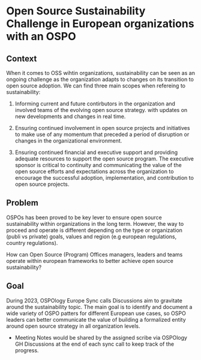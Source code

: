 # Open Source Sustainability Challenge in European organizations with an OSPO


## Context

When it comes to OSS wihtin organizations, sustainability can be seen as an ongoing challenge as the organization adapts 
to changes on its transition to open source adoption. We can find three main scopes when refereing to sustainability:

1. Informing current and future contirbutors in the organization and involved teams of the evolving open source strategy.
with updates on new developments and changes in real time.

2. Ensuring continued involvement in open source projects and initiatives to make use of any momentum that preceded a period 
of disruption or changes in the organizational environment.

3. Ensuring continued financial and executive support and providing
adequate resources to support the open source program. The executive sponsor is critical to continuity and communicating
the value of the open source efforts and expectations across the organization to encourage the successful adoption, implementation, and 
contribution to open source projects.

## Problem

OSPOs has been proved to be key lever to ensure open source sustainability within organizations in the long term. However, the way to proceed and operate 
is different depending on the type or organization (publi vs private) goals, values and region (e.g european regulations, country regulations).

How can Open Source (Program) Offices managers, leaders and teams operate within european frameworks to better achieve open source sustainability?

## Goal

During 2023, OSPOlogy Europe Sync calls Discussions aim to gravitate around the sustainability topic. 
The main goal is to identify and document a wide variety of OSPO patters for different European use cases, so OSPO leaders can better communicate the value 
of building a formalized entity around open source strategy in all organization levels.

* Meeting Notes would be shared by the assigned scribe via OSPOlogy GH Discussions at the end of each sync call to keep track of the progress.
